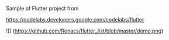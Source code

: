 Sample of Flutter project from 

https://codelabs.developers.google.com/codelabs/flutter


![] (https://github.com/Ronacs/flutter_list/blob/master/demo.png)
